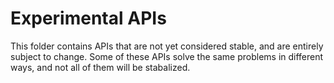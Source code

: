 # Experimental APIs

This folder contains APIs that are not yet considered stable, and are entirely subject to change. Some of these APIs solve the same problems in different ways, and not all of them will be stabalized.
